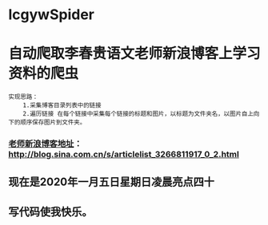 # lcgywSpider


# 自动爬取李春贵语文老师新浪博客上学习资料的爬虫




```
实现思路：
    1.采集博客目录列表中的链接
    2.遍历链接 在每个链接中采集每个链接的标题和图片，以标题为文件夹名，以图片自上向下的顺序保存图片到文件夹。
```

### [老师新浪博客地址](http://blog.sina.com.cn/s/articlelist_3266811917_0_2.html)：http://blog.sina.com.cn/s/articlelist_3266811917_0_2.html



## 现在是2020年一月五日星期日凌晨亮点四十


## 写代码使我快乐。
